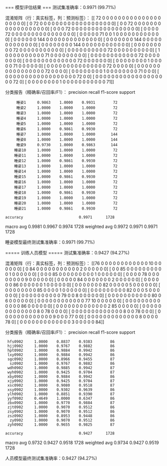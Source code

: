 === 模型评估结果 ===
测试集准确率：0.9971 (99.71%)

混淆矩阵（行：真实标签，列：预测标签）：
[[ 72   0   0   0   0   0   0   0   0   0   0   0   0   0   0   0   0   0
    0   0   0]
 [  0  72   0   0   0   0   0   0   0   0   0   0   0   0   0   0   0   0
    0   0   0]
 [  0   0  72   0   0   0   0   0   0   0   0   0   0   0   0   0   0   0
    0   0   0]
 [  0   0   0  72   0   0   0   0   0   0   0   0   0   0   0   0   0   0
    0   0   0]
 [  0   0   0   0  72   0   0   0   0   0   0   0   0   0   0   0   0   0
    0   0   0]
 [  0   0   0   0   0  71   0   0   1   0   0   0   0   0   0   0   0   0
    0   0   0]
 [  0   0   0   0   0   0 144   0   0   0   0   0   0   0   0   0   0   0
    0   0   0]
 [  0   0   0   0   0   0   0 144   0   0   0   0   0   0   0   0   0   0
    0   0   0]
 [  0   0   0   0   0   0   0   0 144   0   0   0   0   0   0   0   0   0
    0   0   0]
 [  0   0   0   0   0   0   0   0   0  72   0   0   0   0   0   0   0   0
    0   0   0]
 [  0   0   0   0   0   0   0   0   0   0  72   0   0   0   0   0   0   0
    0   0   0]
 [  1   0   0   0   0   0   0   0   0   0   0  71   0   0   0   0   0   0
    0   0   0]
 [  0   0   0   0   0   0   0   0   0   0   0   0  72   0   0   0   0   0
    0   0   0]
 [  0   0   0   0   0   0   0   0   0   0   0   0   0  72   0   0   0   0
    0   0   0]
 [  0   0   0   0   0   0   0   0   1   0   0   0   0   0  71   0   0   0
    0   0   0]
 [  0   0   0   0   0   0   0   0   0   0   0   0   0   0   0  72   0   0
    0   0   0]
 [  0   0   0   0   0   0   0   0   0   0   0   0   0   0   0   0  72   0
    0   0   0]
 [  0   0   0   0   0   0   0   0   1   0   0   0   0   0   0   0   0  71
    0   0   0]
 [  0   0   0   0   0   0   0   0   0   0   0   0   0   0   0   0   0   0
   72   0   0]
 [  0   0   0   0   0   0   0   0   0   0   0   0   0   0   0   0   0   0
    0  72   0]
 [  0   0   0   0   0   0   0   0   1   0   0   0   0   0   0   0   0   0
    0   0  71]]

分类报告（精确率/召回率/F1）：
              precision    recall  f1-score   support

         睡姿1     0.9863    1.0000    0.9931        72
         睡姿2     1.0000    1.0000    1.0000        72
         睡姿3     1.0000    1.0000    1.0000        72
         睡姿4     1.0000    1.0000    1.0000        72
         睡姿5     1.0000    1.0000    1.0000        72
         睡姿6     1.0000    0.9861    0.9930        72
         睡姿7     1.0000    1.0000    1.0000       144
         睡姿8     1.0000    1.0000    1.0000       144
         睡姿9     0.9730    1.0000    0.9863       144
        睡姿10     1.0000    1.0000    1.0000        72
        睡姿11     1.0000    1.0000    1.0000        72
        睡姿12     1.0000    0.9861    0.9930        72
        睡姿13     1.0000    1.0000    1.0000        72
        睡姿14     1.0000    1.0000    1.0000        72
        睡姿15     1.0000    0.9861    0.9930        72
        睡姿16     1.0000    1.0000    1.0000        72
        睡姿17     1.0000    1.0000    1.0000        72
        睡姿18     1.0000    0.9861    0.9930        72
        睡姿19     1.0000    1.0000    1.0000        72
        睡姿20     1.0000    1.0000    1.0000        72
        睡姿21     1.0000    0.9861    0.9930        72

    accuracy                         0.9971      1728
   macro avg     0.9981    0.9967    0.9974      1728
weighted avg     0.9972    0.9971    0.9971      1728


睡姿模型最终测试集准确率：0.9971 (99.71%)

===== 训练人员模型 =====
测试集准确率：0.9427 (94.27%)

混淆矩阵（行：真实标签，列：预测标签）：
[[76  0  0  0  0  0  0  0  0  0  0  0  0 10  0  0  0  0  0  0]
 [ 0 84  0  0  0  0  0  0  0  0  0  0  0  2  0  0  0  0  0  0]
 [ 0  0 85  0  0  0  0  0  0  0  0  0  0  1  0  0  0  0  0  0]
 [ 0  0  0 85  0  0  0  0  0  0  0  0  0  1  0  0  0  0  0  0]
 [ 0  0  0  0 78  0  0  0  0  0  0  0  0  9  0  0  0  0  0  0]
 [ 0  0  0  0  0 84  0  0  0  0  0  0  0  2  0  0  0  0  0  0]
 [ 0  0  0  0  0  0 86  0  0  0  0  0  0  1  0  0  0  0  0  0]
 [ 0  0  0  0  0  0  0 82  0  0  0  0  0  5  0  0  0  0  0  0]
 [ 0  0  0  0  0  0  0  0 85  0  0  0  0  1  0  0  0  0  0  0]
 [ 0  0  0  0  0  0  0  0  0 82  0  0  0  5  0  0  0  0  0  0]
 [ 0  0  0  0  0  0  0  0  0  0 79  0  0  8  0  0  0  0  0  0]
 [ 0  0  0  0  0  0  0  0  0  0  0 80  0  6  0  0  0  0  0  0]
 [ 0  0  0  0  0  0  0  0  0  0  0  0 77 10  0  0  0  0  0  0]
 [ 0  0  0  0  0  0  0  0  0  0  0  0  0 86  0  0  0  0  0  0]
 [ 0  0  0  0  0  0  0  0  0  0  0  0  0  2 85  0  0  0  0  0]
 [ 0  0  0  0  0  0  0  0  0  0  0  0  0  8  0 78  0  0  0  0]
 [ 0  0  0  0  0  0  0  0  0  0  0  0  0  8  0  0 78  0  0  0]
 [ 0  0  0  0  0  0  0  0  0  0  0  0  0  9  0  0  0 77  0  0]
 [ 0  0  0  0  0  0  0  0  0  0  0  0  0  8  0  0  0  0 78  0]
 [ 0  0  0  0  0  0  0  0  0  0  0  0  0  3  0  0  0  0  0 84]]

分类报告（精确率/召回率/F1）：
              precision    recall  f1-score   support

     hfs0902     1.0000    0.8837    0.9383        86
     hjj0902     1.0000    0.9767    0.9882        86
     hpt0902     1.0000    0.9884    0.9942        86
     lxy0902     1.0000    0.9884    0.9942        86
     sgc0902     1.0000    0.8966    0.9455        87
      sz0902     1.0000    0.9767    0.9882        86
     wdh0902     1.0000    0.9885    0.9942        87
     wyh0902     1.0000    0.9425    0.9704        87
     xby0902     1.0000    0.9884    0.9942        86
     xjy0902     1.0000    0.9425    0.9704        87
     xsc0902     1.0000    0.9080    0.9518        87
     xsy0902     1.0000    0.9302    0.9639        86
     ylh0902     1.0000    0.8851    0.9390        87
     yyf0902     0.4649    1.0000    0.6347        86
     zbx0902     1.0000    0.9770    0.9884        87
     zjt0902     1.0000    0.9070    0.9512        86
     zsy0902     1.0000    0.9070    0.9512        86
     zsz0902     1.0000    0.8953    0.9448        86
      zy0902     1.0000    0.9070    0.9512        86
     zyh0902     1.0000    0.9655    0.9825        87

    accuracy                         0.9427      1728
   macro avg     0.9732    0.9427    0.9518      1728
weighted avg     0.9734    0.9427    0.9519      1728


人员模型最终测试集准确率：0.9427 (94.27%)
